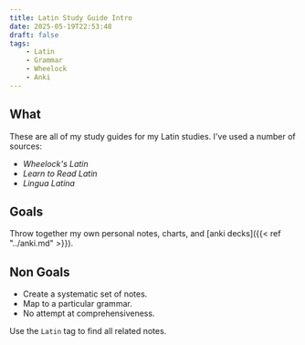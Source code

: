 ```yaml
---
title: Latin Study Guide Intro
date: 2025-05-19T22:53:48
draft: false
tags:
    - Latin
    - Grammar
    - Wheelock
    - Anki
---
```


## What

These are all of my study guides for my Latin studies. I've used a number of sources: 

- *Wheelock's Latin*
- *Learn to Read Latin*
- *Lingua Latina*

## Goals

Throw together my own personal notes, charts, and [anki decks]({{< ref "../anki.md" >}}).

## Non Goals

- Create a systematic set of notes.
- Map to a particular grammar.
- No attempt at comprehensiveness.

Use the `Latin` tag to find all related notes.
